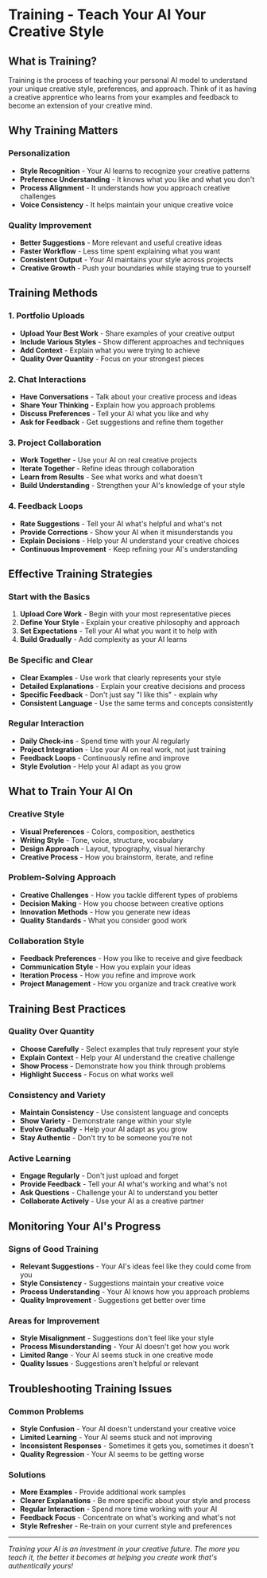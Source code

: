 # Training - Teach Your AI Your Creative Style

## What is Training?

Training is the process of teaching your personal AI model to understand your unique creative style, preferences, and approach. Think of it as having a creative apprentice who learns from your examples and feedback to become an extension of your creative mind.

## Why Training Matters

### Personalization
- **Style Recognition** - Your AI learns to recognize your creative patterns
- **Preference Understanding** - It knows what you like and what you don't
- **Process Alignment** - It understands how you approach creative challenges
- **Voice Consistency** - It helps maintain your unique creative voice

### Quality Improvement
- **Better Suggestions** - More relevant and useful creative ideas
- **Faster Workflow** - Less time spent explaining what you want
- **Consistent Output** - Your AI maintains your style across projects
- **Creative Growth** - Push your boundaries while staying true to yourself

## Training Methods

### 1. Portfolio Uploads
- **Upload Your Best Work** - Share examples of your creative output
- **Include Various Styles** - Show different approaches and techniques
- **Add Context** - Explain what you were trying to achieve
- **Quality Over Quantity** - Focus on your strongest pieces

### 2. Chat Interactions
- **Have Conversations** - Talk about your creative process and ideas
- **Share Your Thinking** - Explain how you approach problems
- **Discuss Preferences** - Tell your AI what you like and why
- **Ask for Feedback** - Get suggestions and refine them together

### 3. Project Collaboration
- **Work Together** - Use your AI on real creative projects
- **Iterate Together** - Refine ideas through collaboration
- **Learn from Results** - See what works and what doesn't
- **Build Understanding** - Strengthen your AI's knowledge of your style

### 4. Feedback Loops
- **Rate Suggestions** - Tell your AI what's helpful and what's not
- **Provide Corrections** - Show your AI when it misunderstands you
- **Explain Decisions** - Help your AI understand your creative choices
- **Continuous Improvement** - Keep refining your AI's understanding

## Effective Training Strategies

### Start with the Basics
1. **Upload Core Work** - Begin with your most representative pieces
2. **Define Your Style** - Explain your creative philosophy and approach
3. **Set Expectations** - Tell your AI what you want it to help with
4. **Build Gradually** - Add complexity as your AI learns

### Be Specific and Clear
- **Clear Examples** - Use work that clearly represents your style
- **Detailed Explanations** - Explain your creative decisions and process
- **Specific Feedback** - Don't just say "I like this" - explain why
- **Consistent Language** - Use the same terms and concepts consistently

### Regular Interaction
- **Daily Check-ins** - Spend time with your AI regularly
- **Project Integration** - Use your AI on real work, not just training
- **Feedback Loops** - Continuously refine and improve
- **Style Evolution** - Help your AI adapt as you grow

## What to Train Your AI On

### Creative Style
- **Visual Preferences** - Colors, composition, aesthetics
- **Writing Style** - Tone, voice, structure, vocabulary
- **Design Approach** - Layout, typography, visual hierarchy
- **Creative Process** - How you brainstorm, iterate, and refine

### Problem-Solving Approach
- **Creative Challenges** - How you tackle different types of problems
- **Decision Making** - How you choose between creative options
- **Innovation Methods** - How you generate new ideas
- **Quality Standards** - What you consider good work

### Collaboration Style
- **Feedback Preferences** - How you like to receive and give feedback
- **Communication Style** - How you explain your ideas
- **Iteration Process** - How you refine and improve work
- **Project Management** - How you organize and track creative work

## Training Best Practices

### Quality Over Quantity
- **Choose Carefully** - Select examples that truly represent your style
- **Explain Context** - Help your AI understand the creative challenge
- **Show Process** - Demonstrate how you think through problems
- **Highlight Success** - Focus on what works well

### Consistency and Variety
- **Maintain Consistency** - Use consistent language and concepts
- **Show Variety** - Demonstrate range within your style
- **Evolve Gradually** - Help your AI adapt as you grow
- **Stay Authentic** - Don't try to be someone you're not

### Active Learning
- **Engage Regularly** - Don't just upload and forget
- **Provide Feedback** - Tell your AI what's working and what's not
- **Ask Questions** - Challenge your AI to understand you better
- **Collaborate Actively** - Use your AI as a creative partner

## Monitoring Your AI's Progress

### Signs of Good Training
- **Relevant Suggestions** - Your AI's ideas feel like they could come from you
- **Style Consistency** - Suggestions maintain your creative voice
- **Process Understanding** - Your AI knows how you approach problems
- **Quality Improvement** - Suggestions get better over time

### Areas for Improvement
- **Style Misalignment** - Suggestions don't feel like your style
- **Process Misunderstanding** - Your AI doesn't get how you work
- **Limited Range** - Your AI seems stuck in one creative mode
- **Quality Issues** - Suggestions aren't helpful or relevant

## Troubleshooting Training Issues

### Common Problems
- **Style Confusion** - Your AI doesn't understand your creative voice
- **Limited Learning** - Your AI seems stuck and not improving
- **Inconsistent Responses** - Sometimes it gets you, sometimes it doesn't
- **Quality Regression** - Your AI seems to be getting worse

### Solutions
- **More Examples** - Provide additional work samples
- **Clearer Explanations** - Be more specific about your style and process
- **Regular Interaction** - Spend more time working with your AI
- **Feedback Focus** - Concentrate on what's working and what's not
- **Style Refresher** - Re-train on your current style and preferences

---

*Training your AI is an investment in your creative future. The more you teach it, the better it becomes at helping you create work that's authentically yours!*
